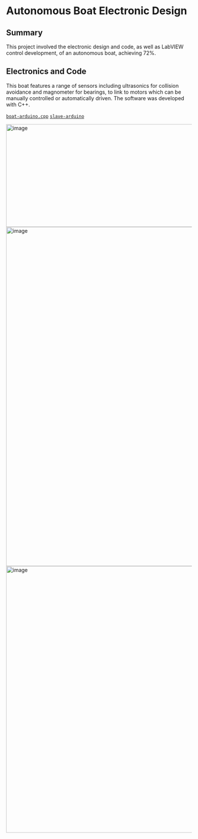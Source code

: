 # Autonomous Boat Electronic Design 

## Summary
This project involved the electronic design and code, as well as LabVIEW control development, of an autonomous boat, achieving 72%.

## Electronics and Code
This boat features a range of sensors including ultrasonics for collision avoidance and magnometer for bearings, to link to motors which can be manually controlled or automatically driven. The software was developed with C++.

[`boat-arduino.cpp`](https://github.com/seb-philo/autonomous-boat/blob/main/boat-arduino.cpp)
[`slave-arduino`](https://github.com/seb-philo/autonomous-boat/blob/main/slave-arduino.cpp)

<img width="751" height="279" alt="image" src="https://github.com/user-attachments/assets/6781b619-f432-43bf-9fe2-444f5288974f" />


<img width="1748" height="921" alt="image" src="https://github.com/user-attachments/assets/ab7fb1e3-9847-4a54-b3fc-b5bff3d614eb" />


<img width="636" height="724" alt="image" src="https://github.com/user-attachments/assets/21d1c942-ad05-4bc1-8730-598d49b3f14b" />
